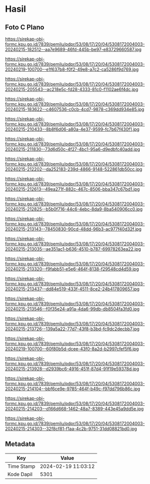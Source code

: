 # Hasil

## Foto C Plano

https://sirekap-obj-formc.kpu.go.id/7839/pemilu/pdpr/53/08/17/20/04/5308172004003-20240215-182512--aa7e9689-46fd-445b-be97-e83729660587.jpg

https://sirekap-obj-formc.kpu.go.id/7839/pemilu/pdpr/53/08/17/20/04/5308172004003-20240219-100700--e1f637b8-f0f2-49e8-a7c2-ca5286f9d769.jpg

https://sirekap-obj-formc.kpu.go.id/7839/pemilu/pdpr/53/08/17/20/04/5308172004003-20240215-205543--ac218e5c-fd28-4333-81c0-f1102ae6f4dc.jpg

https://sirekap-obj-formc.kpu.go.id/7839/pemilu/pdpr/53/08/17/20/04/5308172004003-20240215-183622--c4607536-c0cb-4cd7-9878-c369dd934e85.jpg

https://sirekap-obj-formc.kpu.go.id/7839/pemilu/pdpr/53/08/17/20/04/5308172004003-20240215-210433--8b8f6d06-a80a-4e37-9599-fc7b67f430f1.jpg

https://sirekap-obj-formc.kpu.go.id/7839/pemilu/pdpr/53/08/17/20/04/5308172004003-20240215-211830--73d6d50c-4f27-4bc1-95a6-d9edbfc40add.jpg

https://sirekap-obj-formc.kpu.go.id/7839/pemilu/pdpr/53/08/17/20/04/5308172004003-20240215-212202--da252183-239d-4866-9148-522861db50cc.jpg

https://sirekap-obj-formc.kpu.go.id/7839/pemilu/pdpr/53/08/17/20/04/5308172004003-20240215-212613--49ea271f-882c-467c-8506-bba347c67bd1.jpg

https://sirekap-obj-formc.kpu.go.id/7839/pemilu/pdpr/53/08/17/20/04/5308172004003-20240215-212825--b5b0f716-44c6-4ebc-8da9-8ba540906cc0.jpg

https://sirekap-obj-formc.kpu.go.id/7839/pemilu/pdpr/53/08/17/20/04/5308172004003-20240215-213143--78450830-90cd-48dd-96b3-ac977f40d32f.jpg

https://sirekap-obj-formc.kpu.go.id/7839/pemilu/pdpr/53/08/17/20/04/5308172004003-20240215-213035--ae351ac1-b636-4510-b787-69978263ea22.jpg

https://sirekap-obj-formc.kpu.go.id/7839/pemilu/pdpr/53/08/17/20/04/5308172004003-20240215-213320--f9fabb51-e5e6-464f-8138-f29548cd4d59.jpg

https://sirekap-obj-formc.kpu.go.id/7839/pemilu/pdpr/53/08/17/20/04/5308172004003-20240215-213437--dd84e519-433f-4511-8ce2-24b417809657.jpg

https://sirekap-obj-formc.kpu.go.id/7839/pemilu/pdpr/53/08/17/20/04/5308172004003-20240215-213546--f0f35e24-a91a-4da6-99db-db8504fa3fd0.jpg

https://sirekap-obj-formc.kpu.go.id/7839/pemilu/pdpr/53/08/17/20/04/5308172004003-20240215-213726--139a5a22-77d7-43f8-b3bd-fc9dc2decbb7.jpg

https://sirekap-obj-formc.kpu.go.id/7839/pemilu/pdpr/53/08/17/20/04/5308172004003-20240219-100700--60f80b5d-dcee-43f0-8a2d-b2997cfef5f6.jpg

https://sirekap-obj-formc.kpu.go.id/7839/pemilu/pdpr/53/08/17/20/04/5308172004003-20240215-213928--d2939bc6-4916-451f-87d4-91f19e59378d.jpg

https://sirekap-obj-formc.kpu.go.id/7839/pemilu/pdpr/53/08/17/20/04/5308172004003-20240215-214104--bbf6ce9e-9785-464f-b49c-f97dd796b86c.jpg

https://sirekap-obj-formc.kpu.go.id/7839/pemilu/pdpr/53/08/17/20/04/5308172004003-20240215-214203--d166d668-1462-48a7-8389-443e45a9dd5e.jpg

https://sirekap-obj-formc.kpu.go.id/7839/pemilu/pdpr/53/08/17/20/04/5308172004003-20240215-214303--32f8cf81-f1aa-4c2b-9751-31dd08821bd0.jpg


## Metadata

| Key        | Value               |
| ---------- | ------------------- |
| Time Stamp | 2024-02-19 11:03:12 |
| Kode Dapil | 5301                |



